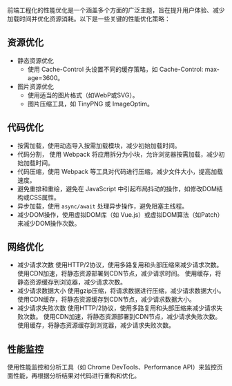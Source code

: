前端工程化的性能优化是一个涵盖多个方面的广泛主题，旨在提升用户体验、减少加载时间并优化资源消耗。以下是一些关键的性能优化策略：
## 资源优化
* 静态资源优化
  * 使用 Cache-Control 头设置不同的缓存策略，如 Cache-Control: max-age=3600。
* 图片资源优化
  * 使用适当的图片格式（如WebP或SVG）。
  * 图片压缩工具，如 TinyPNG 或 ImageOptim。
## 代码优化
* 按需加载，使用动态导入按需加载模块，减少初始加载时间。
* 代码分割， 使用 Webpack 将应用拆分为小块，允许浏览器按需加载，减少初始加载时间。
* 代码压缩，使用 Webpack 等工具对代码进行压缩，减少文件大小，提高加载速度。
* 避免重排和重绘，避免在 JavaScript 中引起布局抖动的操作，如修改DOM结构或CSS属性。
* 异步加载，使用 `async/await` 处理异步操作，避免阻塞主线程。
* 减少DOM操作，使用虚拟DOM库（如 Vue.js）或虚拟DOM算法（如Patch）来减少DOM操作次数。
## 网络优化
* 减少请求次数
  使用HTTP/2协议，使用多路复用和头部压缩来减少请求次数。
  使用CDN加速，将静态资源部署到CDN节点，减少请求时间。
  使用缓存，将静态资源缓存到浏览器，减少请求次数。
* 减少请求数据大小
  使用gzip压缩，将请求数据进行压缩，减少请求数据大小。
  使用CDN缓存，将静态资源缓存到CDN节点，减少请求数据大小。
* 减少请求失败次数
  使用HTTP/2协议，使用多路复用和头部压缩来减少请求失败次数。
  使用CDN加速，将静态资源部署到CDN节点，减少请求失败次数。
  使用缓存，将静态资源缓存到浏览器，减少请求失败次数。
## 性能监控
  使用性能监控和分析工具（如 Chrome DevTools、Performance API）来监控页面性能，再根据分析结果对代码进行重构和优化。